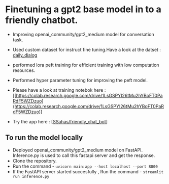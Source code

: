 # Finetuning a gpt2 base model in to a friendly chatbot.


- Improving openai_community/gpt2_medium model for conversation task.

- Used custom dataset for instruct fine tuning.Have a look at the datset : [daily_dialog](https://huggingface.co/datasets/daily_dialog)

- performed lora peft training for efficient training with low computation resources.

- Performed hyper parameter tuning for improving the peft model.

- Please have a look at training notebok here : [[https://colab.research.google.com/drive/1LsGSPYI26tMu2hYBoFT0PaRdF5WZDzuo](https://colab.research.google.com/drive/1LsGSPYI26tMu2hYBoFT0PaRdF5WZDzuo)]

- Try the app here : [[SSahas/friendly_chat_bot](SSahas/friendly_chat_bot)]
## To run the model locally
- Deployed openai_community/gpt2_medium model on FastAPI. Inference.py is used to call this fastapi server and get the response.
- Clone the repository.
- Run the command - `uvicorn main:app --host localhost --port 8000`
- If the FastAPI server started succesfully , Run the command - `streamlit run inference.py`
